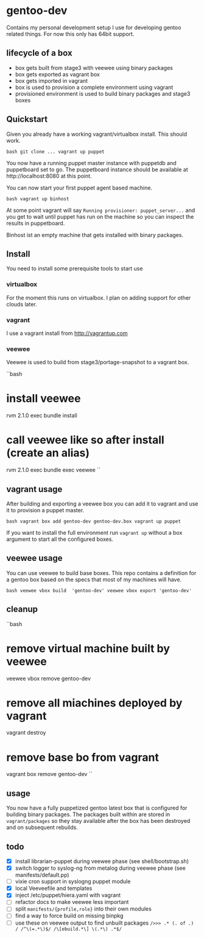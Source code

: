 # gentoo-dev

Contains my personal development setup I use for developing
gentoo related things. For now this only has 64bit support.

## lifecycle of a box

* box gets built from stage3 with veewee using binary packages
* box gets exported as vagrant box
* box gets imported in vagrant
* box is used to provision a complete environment using vagrant
* provisioned environment is used to build binary packages and stage3 boxes

## Quickstart

Given you already have a working vagrant/virtualbox install. This should work.

``bash
git clone ...
vagrant up puppet
``

You now have a running puppet master instance with puppetdb and puppetboard set
to go. The puppetboard instance should be available at http://localhost:8080 at
this point.

You can now start your first puppet agent based machine.

``bash
vagrant up binhost
``

At some point vagrant will say ``Running provisioner: puppet_server...`` and you
get to wait until puppet has run on the machine so you can inspect the results
in puppetboard.

Binhost ist an empty machine that gets installed with binary packages.

## Install

You need to install some prerequisite tools to start use

### virtualbox
For the moment this runs on virtualbox. I plan on adding support
for other clouds later.

### vagrant
I use a vagrant install from http://vagrantup.com

### veewee
Veewee is used to build from stage3/portage-snapshot to a vagrant
box.

``bash
# install veewee
rvm 2.1.0 exec bundle install
# call veewee like so after install (create an alias)
rvm 2.1.0 exec bundle exec veewee
``

## vagrant usage

After building and exporting a veewee box you can add it to
vagrant and use it to provision a puppet master.

``bash
vagrant box add gentoo-dev gentoo-dev.box
vagrant up puppet
``

If you want to install the full environment run ``vagrant up``
without a box argument to start all the configured boxes.

## veewee usage

You can use veewee to build base boxes. This repo contains a
definition for a gentoo box based on the specs that most of
my machines will have.

``bash
veewee vbox build  'gentoo-dev'
veewee vbox export 'gentoo-dev'
``

## cleanup

``bash
# remove virtual machine built by veewee
veewee vbox remove gentoo-dev
# remove all miachines deployed by vagrant
vagrant destroy
# remove base bo from vagrant
vagrant box remove gentoo-dev
``

## usage

You now have a fully puppetized gentoo latest box that is configured
for building binary packages. The packages built within are stored
in ``vagrant/packages`` so they stay available after the box has been
destroyed and on subsequent rebuilds.

## todo
* [x] install librarian-puppet during veewee phase (see shell/bootstrap.sh)
* [x] switch logger to syslog-ng from metalog during veewee phase (see manifests/default.pp)
* [ ] vixie cron support in syslogng puppet module
* [x] local Veeveefile and templates
* [x] inject /etc/puppet/hiera.yaml with vagrant
* [ ] refactor docs to make veewee less important
* [ ] split ``manifests/{profile,role}`` into their own modules
* [ ] find a way to force build on missing binpkg
* [ ] use these on veewee output to find unbuilt packages
``
  />>> .* (. of .) /
  /^\(=.*\)$/
  /\[ebuild.*\] \(.*\) .*$/
``
